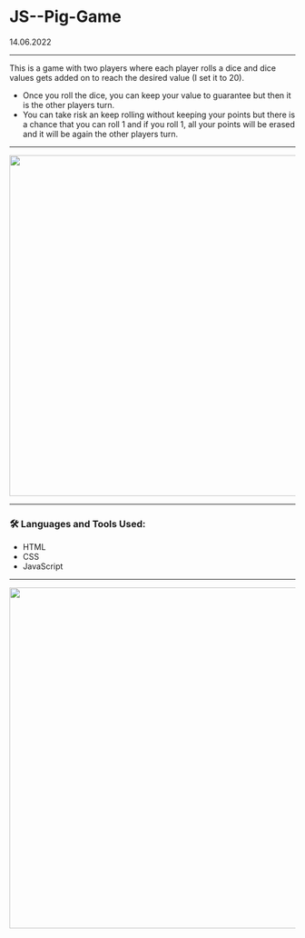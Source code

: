 # JS--Pig-Game
14.06.2022

---

This is a game with two players where each player rolls a dice and dice values gets added on to reach the desired value (I set it to 20).
- Once you roll the dice, you can keep your value to guarantee but then it is the other players turn.
- You can take risk an keep rolling without keeping your points but there is a chance that you can roll 1 and if you roll 1, all your points will be erased and it will be again the other players turn.

---

<img width="600px" src="https://github.com/cptsprrw/JS--Pig-Game/blob/main/Pig-Game-screenshot.png?raw=true" />

---

### :hammer_and_wrench: Languages and Tools Used:
- HTML
- CSS
- JavaScript

---

<img width="600px" src="https://github.com/cptsprrw/JS--Pig-Game/blob/main/pig-game-flowchart.png?raw=true" />
